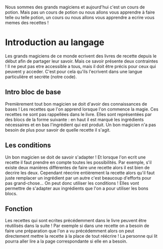 Nous sommes des grands magiciens et aujourd'hui c'est un cours de potion. Mais
pas un cours de potion ou nous allons vous apprendre à faire telle ou telle potion,
un cours ou nous allons vous apprendre a ecrire  vous memes des recettes !

# Introduction au langage
Les grands magiciens de ce monde ecrivent des livres de recette depuis le début
afin de partager leur savoir. Mais ce savoir présente deux contraintes ! Il ne
peut pas etre accessible a tous, mais il doit être précis pour ceux qui peuvent
y acceder. C'est pour cela qu'ils l'ecrivent dans une langue particulière et
secrète (notre code).

## Intro bloc de base
Premièrement tout bon magicien se doit d'avoir des connaissances de bases ! Les
recettes que l'on apprend lorsque l'on commence la magie. Ces recettes ne sont
pas rappellées dans le livre. Elles sont représentées par des blocs de la forme
suivante : en haut il est marqué les ingrédients nécessaires et en bas
l'ingrédient qui est produit. Un bon magicien n'a pas besoin de plus pour savoir
de quelle recette il s'agit.

## Les conditions
Un bon magicien se doit de savoir s'adapter ! Et lorsque l'on ecrit une recette
il faut prendre en compte toutes les possibilités. Par exemple, s'il existe deux
manières différentes de faire une recette alors il est bien de decrire les deux.
Cependant réecrire entièrement la recette alors qu'il faut juste remplacer un
ingrédient par un autre c'est beaucoup d'efforts pour pas grand-chose...  On peut
donc utiliser les conditions ! Elles vont permettre de s'adapter aux ingrédients
que l'on a pour utiliser les bons blocs.

## Fonction
Les recettes qui sont ecrites précédemment dans le livre peuvent être réutilisés
dans la suite ! Par exemple si dans une recette on a besoin de faire une
préparation que l'on a vu précédemment alors on peut directement mettre la
recette à la place de tout réécrire ! La personne qui lit pourra aller lire a la
page correspondante si elle en a besoin.
